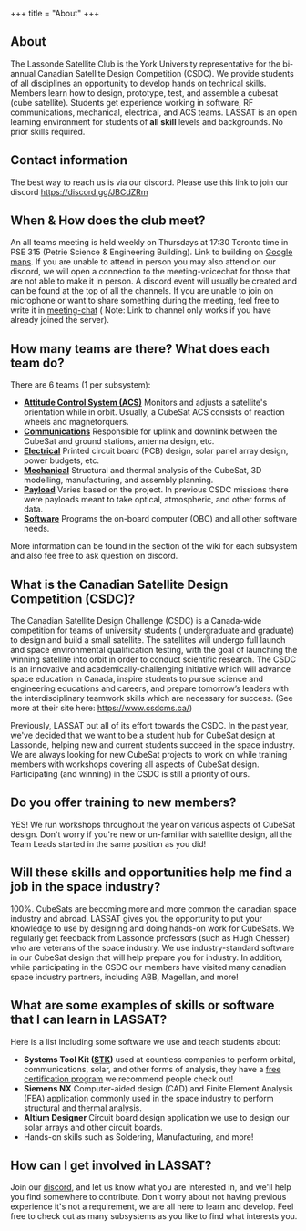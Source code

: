 +++
title = "About"
+++

## About

The Lassonde Satellite Club is the York University representative for the bi-annual Canadian Satellite Design
Competition (CSDC). We provide students of all disciplines an opportunity to develop hands on technical skills. Members
learn how to design, prototype, test, and assemble a cubesat (cube satellite). Students get experience working in
software, RF communications, mechanical, electrical, and ACS teams. LASSAT is an open learning environment for students
of **all skill** levels and backgrounds. No prior skills required.

## Contact information

The best way to reach us is via our discord. Please use this link to join our
discord https://discord.gg/JBCdZRm

## When & How does the club meet?

An all teams meeting is held weekly on Thursdays at 17:30 Toronto time in PSE 315 (Petrie Science & Engineering
Building). Link to building on [Google maps](https://goo.gl/maps/UpWuJCXdNrzHszAYA).
If you are unable to attend in person you may also attend on our discord, we will open a connection to the
meeting-voicechat for those that are not able to make it in person. A discord event will usually be created and can be
found at the top of all the channels. If you are unable to join on microphone or want to share something during the
meeting, feel free to write it in [meeting-chat](https://discord.com/channels/340255767087284224/743200432796467202) (
Note: Link to channel only works if you have already joined the server).

## How many teams are there? What does each team do?

There are 6 teams (1 per subsystem):

- [**Attitude Control System (ACS)**](@/acs/_index.md) Monitors and adjusts a satellite's orientation while in orbit.
  Usually, a CubeSat ACS
  consists of reaction wheels and magnetorquers.
- [**Communications**](@/communications/_index.md) Responsible for uplink and downlink between the CubeSat and ground
  stations, antenna design, etc.
- [**Electrical**](@/electrical/_index.md) Printed circuit board (PCB) design, solar panel array design, power budgets,
  etc.
- [**Mechanical**](@/mechanical/_index.md) Structural and thermal analysis of the CubeSat, 3D modelling, manufacturing,
  and assembly planning.
- [**Payload**](@/payload/_index.md) Varies based on the project. In previous CSDC missions there were payloads meant to
  take optical,
  atmospheric, and other forms of data.
- [**Software**](@/software/_index.md) Programs the on-board computer (OBC) and all other software needs.

More information can be found in the section of the wiki for each subsystem and also fee free to ask question on
discord.

## What is the Canadian Satellite Design Competition (CSDC)?

The Canadian Satellite Design Challenge (CSDC) is a Canada-wide competition for teams of university students (
undergraduate and graduate) to design and build a small satellite. The satellites will undergo full launch and space
environmental qualification testing, with the goal of launching the winning satellite into orbit in order to conduct
scientific research. The CSDC is an innovative and academically-challenging initiative which will advance space
education in Canada, inspire students to pursue science and engineering educations and careers, and prepare tomorrow’s
leaders with the interdisciplinary teamwork skills which are necessary for success. (See more at their site
here: https://www.csdcms.ca/)

Previously, LASSAT put all of its effort towards the CSDC. In the past year, we've decided that we want to be a student
hub for CubeSat design at Lassonde, helping new and current students succeed in the space industry. We are always
looking for new CubeSat projects to work on while training members with workshops covering all aspects of CubeSat
design. Participating (and winning) in the CSDC is still a priority of ours.

## Do you offer training to new members?

YES! We run workshops throughout the year on various aspects of CubeSat design. Don't worry if you're new or un-familiar
with satellite design, all the Team Leads started in the same position as you did!

## Will these skills and opportunities help me find a job in the space industry?

100%. CubeSats are becoming more and more common the canadian space industry and abroad. LASSAT gives you the
opportunity to put your knowledge to use by designing and doing hands-on work for CubeSats. We regularly get feedback
from Lassonde professors (such as Hugh Chesser) who are veterans of the space industry. We use industry-standard
software in our CubeSat design that will help prepare you for industry. In addition, while participating in the CSDC our
members have visited many canadian space industry partners, including ABB, Magellan, and more!

## What are some examples of skills or software that I can learn in LASSAT?

Here is a list including some software we use and teach students about:

- **Systems Tool Kit ([STK](https://www.agi.com/products/stk))** used at countless companies to perform orbital,
  communications, solar, and other forms of analysis, they have
  a [free certification program](https://www.agi.com/training-and-certification#cert) we recommend people check out!
- **Siemens NX** Computer-aided design (CAD) and Finite Element Analysis (FEA) application commonly used in the space
  industry to perform structural and thermal analysis.
- **Altium Designer** Circuit board design application we use to design our solar arrays and other circuit boards.
- Hands-on skills such as Soldering, Manufacturing, and more!

## How can I get involved in LASSAT?

Join our [discord](https://discord.gg/JBCdZRm), and let us know what you are interested in, and we'll help you find
somewhere to contribute. Don't worry about not having previous experience it's not a requirement, we are all here to
learn and develop. Feel free to check out as many subsystems as you like to find what interests you.
